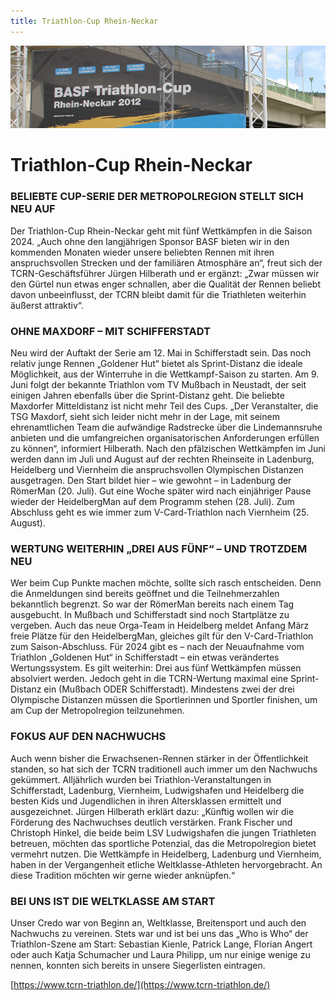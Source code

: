 ```yaml
---
title: Triathlon-Cup Rhein-Neckar
---
```


![Anmeldung](/img/banner/tcrn.jpeg)

# Triathlon-Cup Rhein-Neckar

### BELIEBTE CUP-SERIE DER METROPOLREGION STELLT SICH NEU AUF
Der Triathlon-Cup Rhein-Neckar geht mit fünf Wettkämpfen in die Saison 2024. „Auch ohne den langjährigen Sponsor BASF bieten wir in den kommenden Monaten wieder unsere beliebten Rennen mit ihren anspruchsvollen Strecken und der familiären Atmosphäre an“, freut sich der TCRN-Geschäftsführer Jürgen Hilberath und er ergänzt: „Zwar müssen wir den Gürtel nun etwas enger schnallen, aber die Qualität der Rennen beliebt davon unbeeinflusst, der TCRN bleibt damit für die Triathleten weiterhin äußerst attraktiv“.

### OHNE MAXDORF – MIT SCHIFFERSTADT
Neu wird der Auftakt der Serie am 12. Mai in Schifferstadt sein. Das noch relativ junge Rennen „Goldener Hut“ bietet als Sprint-Distanz die ideale Möglichkeit, aus der Winterruhe in die Wettkampf-Saison zu starten. Am 9. Juni folgt der bekannte Triathlon vom TV Mußbach in Neustadt, der seit einigen Jahren ebenfalls über die Sprint-Distanz geht.
Die beliebte Maxdorfer Mitteldistanz ist nicht mehr Teil des Cups. „Der Veranstalter, die TSG Maxdorf, sieht sich leider nicht mehr in der Lage, mit seinem ehrenamtlichen Team die aufwändige Radstrecke über die Lindemannsruhe anbieten und die umfangreichen organisatorischen Anforderungen erfüllen zu können“, informiert Hilberath.
Nach den pfälzischen Wettkämpfen im Juni werden dann im Juli und August auf der rechten Rheinseite in Ladenburg, Heidelberg und Viernheim die anspruchsvollen Olympischen Distanzen ausgetragen. Den Start bildet hier – wie gewohnt – in Ladenburg der RömerMan (20. Juli). Gut eine Woche später wird nach einjähriger Pause wieder der HeidelbergMan auf dem Programm stehen (28. Juli). Zum Abschluss geht es wie immer zum V-Card-Triathlon nach Viernheim (25. August).

### WERTUNG WEITERHIN „DREI AUS FÜNF“ – UND TROTZDEM NEU
Wer beim Cup Punkte machen möchte, sollte sich rasch entscheiden. Denn die Anmeldungen sind bereits geöffnet und die Teilnehmerzahlen bekanntlich begrenzt. So war der RömerMan bereits nach einem Tag ausgebucht. In Mußbach und Schifferstadt sind noch Startplätze zu vergeben. Auch das neue Orga-Team in Heidelberg meldet Anfang März freie Plätze für den HeidelbergMan, gleiches gilt für den V-Card-Triathlon zum Saison-Abschluss.
Für 2024 gibt es – nach der Neuaufnahme vom Triathlon „Goldenen Hut“ in Schifferstadt – ein etwas verändertes Wertungssystem. Es gilt weiterhin: Drei aus fünf Wettkämpfen müssen absolviert werden. Jedoch geht in die TCRN-Wertung maximal eine Sprint-Distanz ein (Mußbach ODER Schifferstadt). Mindestens zwei der drei Olympische Distanzen müssen die Sportlerinnen und Sportler finishen, um am Cup der Metropolregion teilzunehmen.

### FOKUS AUF DEN NACHWUCHS
Auch wenn bisher die Erwachsenen-Rennen stärker in der Öffentlichkeit standen, so hat sich der TCRN traditionell auch immer um den Nachwuchs gekümmert. Alljährlich wurden bei Triathlon-Veranstaltungen in Schifferstadt, Ladenburg, Viernheim, Ludwigshafen und Heidelberg die besten Kids und Jugendlichen in ihren Altersklassen ermittelt und ausgezeichnet.
Jürgen Hilberath erklärt dazu: „Künftig wollen wir die Förderung des Nachwuchses deutlich verstärken. Frank Fischer und Christoph Hinkel, die beide beim LSV Ludwigshafen die jungen Triathleten betreuen, möchten das sportliche Potenzial, das die Metropolregion bietet vermehrt nutzen. Die Wettkämpfe in Heidelberg, Ladenburg und Viernheim, haben in der Vergangenheit etliche Weltklasse-Athleten hervorgebracht. An diese Tradition möchten wir gerne wieder anknüpfen.“

### BEI UNS IST DIE WELTKLASSE AM START
Unser Credo war von Beginn an, Weltklasse, Breitensport und auch den Nachwuchs zu vereinen. Stets war und ist bei uns das „Who is Who“ der Triathlon-Szene am Start: Sebastian Kienle, Patrick Lange, Florian Angert oder auch Katja Schumacher und Laura Philipp, um nur einige wenige zu nennen, konnten sich bereits in unsere Siegerlisten eintragen.

[https://www.tcrn-triathlon.de/](https://www.tcrn-triathlon.de/)